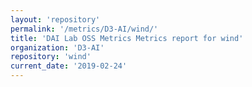 ```yaml
---
layout: 'repository'
permalink: '/metrics/D3-AI/wind/'
title: 'DAI Lab OSS Metrics Metrics report for wind'
organization: 'D3-AI'
repository: 'wind'
current_date: '2019-02-24'
---
```

